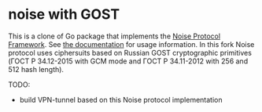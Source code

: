 # noise with GOST

This is a clone of Go package that implements the [Noise Protocol
Framework](https://noiseprotocol.org). See [the
documentation](https://godoc.org/github.com/flynn/noise) for usage information. In this fork Noise protocol uses ciphersuits based on Russian GOST cryptographic primitives (ГОСТ Р 34.12-2015 with GCM mode and ГОСТ Р 34.11-2012 with 256 and 512 hash length).

TODO:
 - build VPN-tunnel based on this Noise protocol implementation


